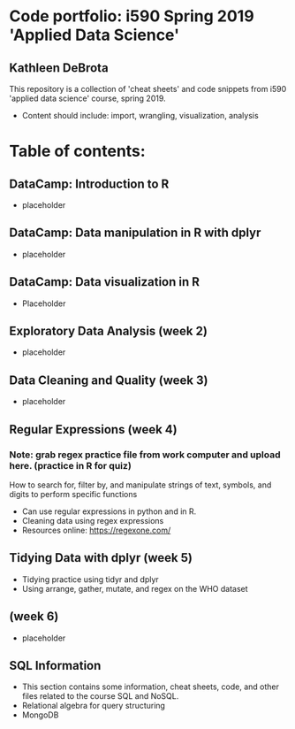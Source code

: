 # Code portfolio: i590 Spring 2019 'Applied Data Science'
## Kathleen DeBrota

This repository is a collection of 'cheat sheets' and code snippets from i590 'applied data science' course, spring 2019.
- Content should include: import, wrangling, visualization, analysis

# Table of contents: 
## DataCamp: Introduction to R
- placeholder
## DataCamp: Data manipulation in R with dplyr
- placeholder
## DataCamp: Data visualization in R
- Placeholder
## Exploratory Data Analysis (week 2)
- placeholder
## Data Cleaning and Quality (week 3)
- placeholder
## Regular Expressions (week 4)
### Note: grab regex practice file from work computer and upload here. (practice in R for quiz) 
How to search for, filter by, and manipulate strings of text, symbols, and digits to perform specific functions
- Can use regular expressions in python and in R.
- Cleaning data using regex expressions
- Resources online: https://regexone.com/
## Tidying Data with dplyr (week 5)
- Tidying practice using tidyr and dplyr
- Using arrange, gather, mutate, and regex on the WHO dataset
## (week 6)
- placeholder
## SQL Information
- This section contains some information, cheat sheets, code, and other files related to the course SQL and NoSQL.
- Relational algebra for query structuring
- MongoDB
